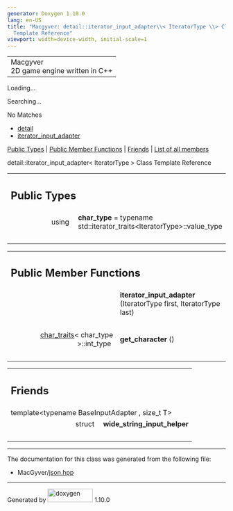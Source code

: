```yaml
---
generator: Doxygen 1.10.0
lang: en-US
title: "Macgyver: detail::iterator_input_adapter\\< IteratorType \\> Class
  Template Reference"
viewport: width=device-width, initial-scale=1
---
```


<div id="top">

<div id="titlearea">

<table data-cellspacing="0" data-cellpadding="0">
<colgroup>
<col style="width: 100%" />
</colgroup>
<tbody>
<tr id="projectrow" class="odd">
<td id="projectalign"><div id="projectname">
Macgyver
</div>
<div id="projectbrief">
2D game engine written in C++
</div></td>
</tr>
</tbody>
</table>

</div>

<div id="main-nav">

</div>

<div id="MSearchSelectWindow"
onmouseover="return searchBox.OnSearchSelectShow()"
onmouseout="return searchBox.OnSearchSelectHide()"
onkeydown="return searchBox.OnSearchSelectKey(event)">

</div>

<div id="MSearchResultsWindow">

<div id="MSearchResults">

<div class="SRPage">

<div id="SRIndex">

<div id="SRResults">

</div>

<div id="Loading" class="SRStatus">

Loading...

</div>

<div id="Searching" class="SRStatus">

Searching...

</div>

<div id="NoMatches" class="SRStatus">

No Matches

</div>

</div>

</div>

</div>

</div>

<div id="nav-path" class="navpath">

- <a href="namespacedetail.html" class="el">detail</a>
- <a href="classdetail_1_1iterator__input__adapter.html"
  class="el">iterator_input_adapter</a>

</div>

</div>

<div class="header">

<div class="summary">

[Public Types](#pub-types) \| [Public Member Functions](#pub-methods) \|
[Friends](#friends) \| [List of all
members](classdetail_1_1iterator__input__adapter-members.html)

</div>

<div class="headertitle">

<div class="title">

detail::iterator_input_adapter\< IteratorType \> Class Template
Reference

</div>

</div>

</div>

<div class="contents">

<table class="memberdecls">
<colgroup>
<col style="width: 50%" />
<col style="width: 50%" />
</colgroup>
<tbody>
<tr class="odd heading">
<td colspan="2"><h2 id="public-types" class="groupheader"><span
id="pub-types"></span> Public Types</h2></td>
</tr>
<tr id="r_a6c852966a1cd5719ae32e8e486691fbe"
class="even memitem:a6c852966a1cd5719ae32e8e486691fbe">
<td class="memItemLeft" style="text-align: right;"
data-valign="top"><span id="a6c852966a1cd5719ae32e8e486691fbe"></span>
using </td>
<td class="memItemRight" data-valign="bottom"><strong>char_type</strong>
= typename std::iterator_traits&lt;IteratorType&gt;::value_type</td>
</tr>
<tr class="odd separator:a6c852966a1cd5719ae32e8e486691fbe">
<td colspan="2" class="memSeparator"> </td>
</tr>
</tbody>
</table>

<table class="memberdecls">
<colgroup>
<col style="width: 50%" />
<col style="width: 50%" />
</colgroup>
<tbody>
<tr class="odd heading">
<td colspan="2"><h2 id="public-member-functions"
class="groupheader"><span id="pub-methods"></span> Public Member
Functions</h2></td>
</tr>
<tr id="r_a6bbdb33434a11f90d6bfe2a9a71ee356"
class="even memitem:a6bbdb33434a11f90d6bfe2a9a71ee356">
<td class="memItemLeft" style="text-align: right;"
data-valign="top"><span id="a6bbdb33434a11f90d6bfe2a9a71ee356"></span>
 </td>
<td class="memItemRight"
data-valign="bottom"><strong>iterator_input_adapter</strong>
(IteratorType first, IteratorType last)</td>
</tr>
<tr class="odd separator:a6bbdb33434a11f90d6bfe2a9a71ee356">
<td colspan="2" class="memSeparator"> </td>
</tr>
<tr id="r_a3c71e463d5ad1e7e60f83be0c0a2f3ca"
class="even memitem:a3c71e463d5ad1e7e60f83be0c0a2f3ca">
<td class="memItemLeft" style="text-align: right;"
data-valign="top"><span id="a3c71e463d5ad1e7e60f83be0c0a2f3ca"></span>
<a href="structdetail_1_1char__traits.html"
class="el">char_traits</a>&lt; char_type &gt;::int_type </td>
<td class="memItemRight"
data-valign="bottom"><strong>get_character</strong> ()</td>
</tr>
<tr class="odd separator:a3c71e463d5ad1e7e60f83be0c0a2f3ca">
<td colspan="2" class="memSeparator"> </td>
</tr>
</tbody>
</table>

<table class="memberdecls">
<colgroup>
<col style="width: 50%" />
<col style="width: 50%" />
</colgroup>
<tbody>
<tr class="odd heading">
<td colspan="2"><h2 id="friends" class="groupheader"><span
id="friends"></span> Friends</h2></td>
</tr>
<tr id="r_ab86106ba230f1542b94dcd96e6ab3221"
class="even memitem:ab86106ba230f1542b94dcd96e6ab3221">
<td colspan="2" class="memTemplParams"><span
id="ab86106ba230f1542b94dcd96e6ab3221"></span> template&lt;typename
BaseInputAdapter , size_t T&gt;</td>
</tr>
<tr class="odd memitem:ab86106ba230f1542b94dcd96e6ab3221">
<td class="memTemplItemLeft" style="text-align: right;"
data-valign="top">struct </td>
<td class="memTemplItemRight"
data-valign="bottom"><strong>wide_string_input_helper</strong></td>
</tr>
<tr class="even separator:ab86106ba230f1542b94dcd96e6ab3221">
<td colspan="2" class="memSeparator"> </td>
</tr>
</tbody>
</table>

------------------------------------------------------------------------

The documentation for this class was generated from the following file:

- MacGyver/<a href="json_8hpp_source.html" class="el">json.hpp</a>

</div>

------------------------------------------------------------------------

<span class="small">Generated
by [<img src="doxygen.svg" class="footer" width="104" height="31"
alt="doxygen" />](https://www.doxygen.org/index.html) 1.10.0</span>
